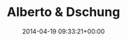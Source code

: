 ---
title:		"Alberto & Dschung"
type:		"photos"
mediatype:		"upload"
location:		"Berlin, Germany"
date:		"2014-04-19 09:33:21+00:00"
album:		"people"
filename:		"alberto-dschung.md"
series:		"unicorns"
cl_public_id:		"people/alberto-dschung"
cl_version:		1497005318
format:		"tiff"
bytes:		4941772
width:		2158
height:		1440
colours:
- "#6C834A"
- "#5E8243"
- "#737560"
- "#99B768"
- "#162027"
- "#3E3C34"
- "#303735"
- "#756C62"
- "#6A797D"
- "#3D4629"
- "#1E252F"
- "#727652"
- "#283C1D"
- "#4C5E75"
- "#88B368"
- "#AFBDC3"
- "#DEC6C2"
- "#3C3729"
- "#7B5D4D"
- "#4A6376"
- "#392921"
- "#617062"
- "#28292E"
- "#777454"
- "#6B707E"
- "#0A1110"
- "#776C54"
exposure_mode:		"Auto"
program:		"Aperture-priority AE"
aperture:		"1.4"
focal_length:		"50.0 mm"
iso:		"100"
shutter_speed:		"1/320"
metering:		"Multi-segment"
flash:		"Off, Did not fire"
white_balance:		"Custom"
colour_temp:		"4500"
has_crop:		"false"
orientation:		"Horizontal (normal)"
camera_model:		"NIKON D800"
lens_info:		"Nikon Nikkor 50mm f/1.4"
artist:		"No artist info"
x_resolution:		"300"
y_resolution:		"300"
---